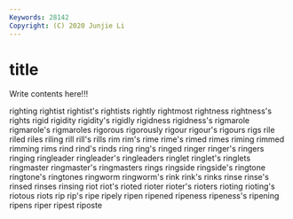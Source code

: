```yaml
---
Keywords: 28142
Copyright: (C) 2020 Junjie Li
---
```


# title

Write contents here!!!

righting 
rightist 
rightist's 
rightists 
rightly 
rightmost
rightness 
rightness's 
rights 
rigid 
rigidity 
rigidity's 
rigidly 
rigidness 
rigidness's 
rigmarole
rigmarole's 
rigmaroles 
rigorous 
rigorously 
rigour 
rigour's 
rigours 
rigs 
rile 
riled
riles 
riling 
rill 
rill's 
rills 
rim 
rim's 
rime 
rime's 
rimed
rimes 
riming 
rimmed 
rimming 
rims 
rind 
rind's 
rinds 
ring 
ring's
ringed 
ringer 
ringer's 
ringers 
ringing 
ringleader 
ringleader's 
ringleaders 
ringlet 
ringlet's
ringlets 
ringmaster 
ringmaster's 
ringmasters 
rings 
ringside 
ringside's 
ringtone 
ringtone's 
ringtones
ringworm 
ringworm's 
rink 
rink's 
rinks 
rinse 
rinse's 
rinsed 
rinses 
rinsing
riot 
riot's 
rioted 
rioter 
rioter's 
rioters 
rioting 
rioting's 
riotous 
riots
rip 
rip's 
ripe 
ripely 
ripen 
ripened 
ripeness 
ripeness's 
ripening 
ripens
riper 
ripest 
riposte 
